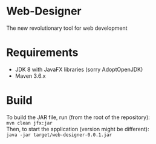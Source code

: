 # Web-Designer
The new revolutionary tool for web development 

# Requirements
- JDK 8 with JavaFX libraries (sorry AdoptOpenJDK)
- Maven 3.6.x

# Build
To build the JAR file, run (from the root of the repository):  
```mvn clean jfx:jar```  
Then, to start the application (version might be different):  
```java -jar target/web-designer-0.0.1.jar```